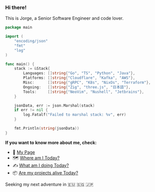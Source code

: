 ### Hi there!

This is Jorge, a Senior Software Engineer and code lover.

```go
package main

import (
	"encoding/json"
	"fmt"
	"log"
)

func main() {
	stack := &Stack{
		Languages: []string{"Go", "TS", "Python", "Java"},
		Platforms: []string{"Cloudflare", "Kafka", "AWS"},
		Misc:      []string{"gRPC", "K8s", "NixOs", "Terraform"},
		Ongoing:   []string{"Zig", "three.js", "日本語"},
		Tools:     []string{"NeoVim", "Nushell", "Jetbrains"},
	}

	jsonData, err := json.Marshal(stack)
	if err != nil {
		log.Fatalf("Failed to marshal stack: %v", err)
	}

	fmt.Println(string(jsonData))
}
```

**If you want to know more about me, check:**

- 🦾 [My Page](https://jorgechato.com/)
- 🗺️ [Where am I Today?](https://whereisjorge.today/)
- ✍️  [What am I doing Today?](https://whatisjorgedoing.today/)
- 📦 [Are my projects alive Today?](https://2023.jorgechato.com/status)


Seeking my next adventure in :eu: :singapore: :jp:
